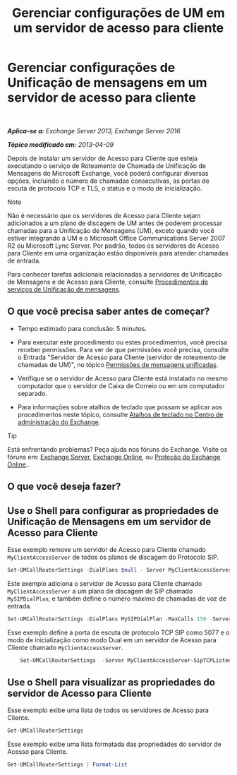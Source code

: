 ﻿---
title: 'Gerenciar configurações de UM em um servidor de acesso para cliente'
TOCTitle: Gerenciar configurações de Unificação de mensagens em um servidor de acesso para cliente
ms:assetid: 08667911-fa86-404e-84b1-65cedd94d579
ms:mtpsurl: https://technet.microsoft.com/pt-br/library/JJ673507(v=EXCHG.150)
ms:contentKeyID: 50556138
ms.date: 05/22/2018
mtps_version: v=EXCHG.150
ms.translationtype: MT
---

# Gerenciar configurações de Unificação de mensagens em um servidor de acesso para cliente

 

_**Aplica-se a:** Exchange Server 2013, Exchange Server 2016_

_**Tópico modificado em:** 2013-04-09_

Depois de instalar um servidor de Acesso para Cliente que esteja executando o serviço de Roteamento de Chamada de Unificação de Mensagens do Microsoft Exchange, você poderá configurar diversas opções, incluindo o número de chamadas consecutivas, as portas de escuta de protocolo TCP e TLS, o status e o modo de inicialização.


> [!NOTE]
> Não é necessário que os servidores de Acesso para Cliente sejam adicionados a um plano de discagem de UM antes de poderem processar chamadas para a Unificação de Mensagens (UM), exceto quando você estiver integrando a UM e o Microsoft Office Communications Server 2007 R2 ou Microsoft Lync Server. Por padrão, todos os servidores de Acesso para Cliente em uma organização estão disponíveis para atender chamadas de entrada.



Para conhecer tarefas adicionais relacionadas a servidores de Unificação de Mensagens e de Acesso para Cliente, consulte [Procedimentos de serviços de Unificação de mensagens](um-services-procedures-exchange-2013-help.md).

## O que você precisa saber antes de começar?

  - Tempo estimado para conclusão: 5 minutos.

  - Para executar este procedimento ou estes procedimentos, você precisa receber permissões. Para ver de que permissões você precisa, consulte o Entrada "Servidor de Acesso para Cliente (servidor de roteamento de chamadas de UM)", no tópico [Permissões de mensagens unificadas](unified-messaging-permissions-exchange-2013-help.md).

  - Verifique se o servidor de Acesso para Cliente está instalado no mesmo computador que o servidor de Caixa de Correio ou em um computador separado.

  - Para informações sobre atalhos de teclado que possam se aplicar aos procedimentos neste tópico, consulte [Atalhos de teclado no Centro de administração do Exchange](keyboard-shortcuts-in-the-exchange-admin-center-exchange-online-protection-help.md).


> [!TIP]
> Está enfrentando problemas? Peça ajuda nos fóruns do Exchange. Visite os fóruns em: <A href="https://go.microsoft.com/fwlink/p/?linkid=60612">Exchange Server</A>, <A href="https://go.microsoft.com/fwlink/p/?linkid=267542">Exchange Online</A>, ou <A href="https://go.microsoft.com/fwlink/p/?linkid=285351">Proteção do Exchange Online</A>..



## O que você deseja fazer?

## Use o Shell para configurar as propriedades de Unificação de Mensagens em um servidor de Acesso para Cliente

Esse exemplo remove um servidor de Acesso para Cliente chamado `MyClientAccessServer` de todos os planos de discagem do Protocolo SIP.

```powershell
Set-UMCallRouterSettings -DialPlans $null - Server MyClientAccessServer
```

Este exemplo adiciona o servidor de Acesso para Cliente chamado `MyClientAccessServer` a um plano de discagem de SIP chamado `MySIPDialPlan`, e também define o número máximo de chamadas de voz de entrada.

```powershell
Set-UMCallRouterSettings -DialPlans MySIPDialPlan -MaxCalls 150 -Server MyClientAccessServer
```

Esse exemplo define a porta de escuta de protocolo TCP SIP como 5077 e o modo de inicialização como modo Dual em um servidor de Acesso para Cliente chamado `MyClientAccessServer`.

```powershell
    Set-UMCallRouterSettings  -Server MyClientAccessServer-SipTCPListeningPort 5077 -UMStartUpMode -Dual 
```

## Use o Shell para visualizar as propriedades do servidor de Acesso para Cliente

Esse exemplo exibe uma lista de todos os servidores de Acesso para Cliente.

```powershell
Get-UMCallRouterSettings
```

Esse exemplo exibe uma lista formatada das propriedades do servidor de Acesso para Cliente.

```powershell
Get-UMCallRouterSettings | Format-List
```

